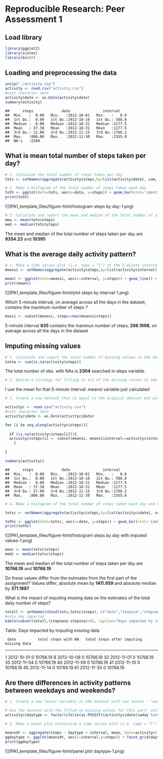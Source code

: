 # Reproducible Research: Peer Assessment 1

## Load library

```r
library(ggplot2)
library(scales)
library(knitr)
```

## Loading and preprocessing the data

```r
unzip("./activity.zip")
activity <- read.csv("activity.csv")
#cast character date
activity$date <- as.Date(activity$date)
summary(activity)
```

```
##      steps             date               interval     
##  Min.   :  0.00   Min.   :2012-10-01   Min.   :   0.0  
##  1st Qu.:  0.00   1st Qu.:2012-10-16   1st Qu.: 588.8  
##  Median :  0.00   Median :2012-10-31   Median :1177.5  
##  Mean   : 37.38   Mean   :2012-10-31   Mean   :1177.5  
##  3rd Qu.: 12.00   3rd Qu.:2012-11-15   3rd Qu.:1766.2  
##  Max.   :806.00   Max.   :2012-11-30   Max.   :2355.0  
##  NA's   :2304
```


## What is mean total number of steps taken per day?


```r
# 1. Calculate the total number of steps taken per day
tots <- setNames(aggregate(activity$steps,by=list(activity$date), sum, na.rm =TRUE), c("date","steps"))
```


```r
# 2. Make a histogram of the total number of steps taken each day
toth <- ggplot(data=tots, aes(x=date, y=steps)) + geom_bar(stat='identity') + scale_x_date(date_breaks = '1 week') + theme(axis.text.x = element_text(angle=90, vjust=0.5)) + labs(title="Total number steps by day")
print(toth)
```

![](PA1_template_files/figure-html/histogram steps by day-1.png)<!-- -->


```r
# 3. Calculate and report the mean and median of the total number of steps taken per day
mea <- mean(tots$steps)
med <- median(tots$steps)
```
The mean and median of the total number of steps taken per day are **9354.23** and **10395**


## What is the average daily activity pattern?

```r
# 1. Make a time series plot (i.e. type = "l") of the 5-minute interval (x-axis) and the average number of steps taken, averaged across all days (y-axis)
meansi <- setNames(aggregate(activity$steps,by=list(activity$interval), mean, na.rm =TRUE), c("interval","steps"))

meanl <- ggplot(data=meansi, aes(x=interval, y=steps)) + geom_line() +  labs(title="Average daily activity pattern")
print(meanl)
```

![](PA1_template_files/figure-html/plot steps by interval-1.png)<!-- -->

Which 5-minute interval, on average across all the days in the dataset, contains the maximum number of steps ?


```r
maxsi <- subset(meansi, steps==max(meansi$steps))
```
5-minute interval **835** contains the maximun number of steps, **206.1698**, on average across all the days in the dataset


## Imputing missing values


```r
# 1. Calculate and report the total number of missing values in the dataset (i.e. the total number of rows with NAs)
totna <- sum(is.na(activity$steps))
```
The total number of obs. with NAs is **2304** searched in steps variable.



```r
# 2. Devise a strategy for filling in all of the missing values in the dataset. The strategy does not need to be sophisticated. For example, you could use the mean/median for that day, or the mean for that 5-minute interval, etc.
```
I use the mean for that 5-minute interval: meansi variable just calculated


```r
# 3. Create a new dataset that is equal to the original dataset but with the missing data filled in.

activityc <- read.csv("activity.csv")
#cast character date
activityc$date <- as.Date(activityc$date)

for (i in seq_along(activityc$steps)){
  
  if (is.na(activityc$steps[i])){
  activityc$steps[i] <- subset(meansi, meansi$interval==activityc$interval[i])$steps
    }
  
}

summary(activityc)
```

```
##      steps             date               interval     
##  Min.   :  0.00   Min.   :2012-10-01   Min.   :   0.0  
##  1st Qu.:  0.00   1st Qu.:2012-10-16   1st Qu.: 588.8  
##  Median :  0.00   Median :2012-10-31   Median :1177.5  
##  Mean   : 37.38   Mean   :2012-10-31   Mean   :1177.5  
##  3rd Qu.: 27.00   3rd Qu.:2012-11-15   3rd Qu.:1766.2  
##  Max.   :806.00   Max.   :2012-11-30   Max.   :2355.0
```


```r
# 4. Make a histogram of the total number of steps taken each day and Calculate and report the mean and median total number of steps taken per day. Do these values differ from the estimates from the first part of the assignment? What is the impact of imputing missing data on the estimates of the total daily number of steps?

totsc <- setNames(aggregate(activityc$steps,by=list(activityc$date), sum), c("date","steps"))

tothc <- ggplot(data=totsc, aes(x=date, y=steps)) + geom_bar(stat='identity') + scale_x_date(date_breaks = '1 week') + theme(axis.text.x = element_text(angle=90, vjust=0.5)) + labs(title="Total number steps by day")
print(tothc)
```

![](PA1_template_files/figure-html/histogram steps by day with imputed values-1.png)<!-- -->


```r
meac <- mean(totsc$steps)
medc <- median(totsc$steps)
```
The mean and median of the total number of steps taken per day are **10766.19** and **10766.19**

Do these values differ from the estimates from the first part of the assignment?
Values differ, absolute mean by **1411.959** and absolute median by **371.1887**

What is the impact of imputing missing data on the estimates of the total daily number of steps?


```r
totall <- setNames(cbind(tots,totsc$steps), c("date","stepsna","stepswna"))
#only day impacted 
kable(subset(totall,(stepswna-stepsna)>0), caption="Days impacted by imputing missing data", col.names = c("date","total steps with NA","total steps after imputing missing data"))
```



Table: Days impacted by imputing missing data

     date          total steps with NA   total steps after imputing missing data
---  -----------  --------------------  ----------------------------------------
1    2012-10-01                      0                                  10766.19
8    2012-10-08                      0                                  10766.19
32   2012-11-01                      0                                  10766.19
35   2012-11-04                      0                                  10766.19
40   2012-11-09                      0                                  10766.19
41   2012-11-10                      0                                  10766.19
45   2012-11-14                      0                                  10766.19
61   2012-11-30                      0                                  10766.19


## Are there differences in activity patterns between weekdays and weekends?


```r
# 1. Create a new factor variable in the dataset with two levels - "weekday" and "weekend" indicating whether a given date is a weekday or weekend day.

# Use the dataset with the filled-in missing values for this part: activityc
activityc$daytype <- factor(ifelse(as.POSIXlt(activityc$date)$wday %in% c(0,6),"weekend","weekday"))
```



```r
# 2. Make a panel plot containing a time series plot (i.e. type = "l") of the 5-minute interval (x-axis) and the average number of steps taken, averaged across all weekday days or weekend days (y-axis).

meansdt <- aggregate(steps ~ daytype + interval, mean, data=activityc)
ggdaytype <- ggplot(meansdt, aes(x=interval,y=steps)) + facet_grid(daytype ~ .) + geom_line() + labs (y="Number of steps")
print(ggdaytype)
```

![](PA1_template_files/figure-html/panel plot daytype-1.png)<!-- -->
